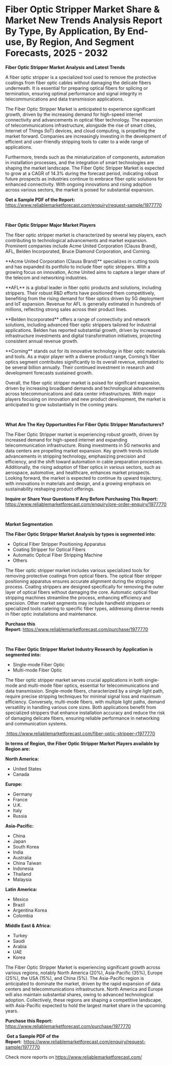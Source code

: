 <p><h1>Fiber Optic Stripper Market Share & Market New Trends Analysis Report By Type, By Application, By End-use, By Region, And Segment Forecasts, 2025 - 2032</h1></p><p><strong>Fiber Optic Stripper Market Analysis and Latest Trends</strong></p>
<p><p>A fiber optic stripper is a specialized tool used to remove the protective coatings from fiber optic cables without damaging the delicate fibers underneath. It is essential for preparing optical fibers for splicing or termination, ensuring optimal performance and signal integrity in telecommunications and data transmission applications.</p><p>The Fiber Optic Stripper Market is anticipated to experience significant growth, driven by the increasing demand for high-speed internet connectivity and advancements in optical fiber technology. The expansion of telecommunications infrastructure, alongside the rise of smart cities, Internet of Things (IoT) devices, and cloud computing, is propelling the market forward. Companies are increasingly investing in the development of efficient and user-friendly stripping tools to cater to a wide range of applications.</p><p>Furthermore, trends such as the miniaturization of components, automation in installation processes, and the integration of smart technologies are shaping the market landscape. The Fiber Optic Stripper Market is expected to grow at a CAGR of 14.3% during the forecast period, indicating robust future prospects as industries continue to embrace fiber optic solutions for enhanced connectivity. With ongoing innovations and rising adoption across various sectors, the market is poised for substantial expansion.</p></p>
<p><strong>Get a Sample PDF of the Report:&nbsp;</strong> <a href="https://www.reliablemarketforecast.com/enquiry/request-sample/1977770?utm_campaign=2190&utm_medium=2&utm_source=Github&utm_content=ia&utm_term=08022025&utm_id=fiber-optic-stripper">https://www.reliablemarketforecast.com/enquiry/request-sample/1977770</a></p>
<p>&nbsp;</p>
<p><strong>Fiber Optic Stripper Major Market Players</strong></p>
<p><p>The fiber optic stripper market is characterized by several key players, each contributing to technological advancements and market expansion. Prominent companies include Acme United Corporation (Clauss Brand), AFL, Belden Incorporated, Bruce Diamond Corporation, and Corning.</p><p>**Acme United Corporation (Clauss Brand)** specializes in cutting tools and has expanded its portfolio to include fiber optic strippers. With a growing focus on innovation, Acme United aims to capture a larger share of the telecom and networking industries.</p><p>**AFL** is a global leader in fiber optic products and solutions, including strippers. Their robust R&D efforts have positioned them competitively, benefiting from the rising demand for fiber optics driven by 5G deployment and IoT expansion. Revenue for AFL is generally estimated in hundreds of millions, reflecting strong sales across their product lines.</p><p>**Belden Incorporated** offers a range of connectivity and network solutions, including advanced fiber optic strippers tailored for industrial applications. Belden has reported substantial growth, driven by increased infrastructure investments and digital transformation initiatives, projecting consistent annual revenue growth.</p><p>**Corning** stands out for its innovative technology in fiber optic materials and tools. As a major player with a diverse product range, Corning’s fiber optics segment contributes significantly to its overall revenue, estimated to be several billion annually. Their continued investment in research and development forecasts sustained growth.</p><p>Overall, the fiber optic stripper market is poised for significant expansion, driven by increasing broadband demands and technological advancements across telecommunications and data center infrastructures. With major players focusing on innovation and new product development, the market is anticipated to grow substantially in the coming years.</p></p>
<p>&nbsp;</p>
<p><strong>What Are The Key Opportunities For Fiber Optic Stripper Manufacturers?</strong></p>
<p><p>The Fiber Optic Stripper market is experiencing robust growth, driven by increased demand for high-speed internet and expanding telecommunication infrastructure. Rising investments in 5G networks and data centers are propelling market expansion. Key growth trends include advancements in stripping technology, emphasizing precision and efficiency, and the shift toward automation in cable preparation processes. Additionally, the rising adoption of fiber optics in various sectors, such as aerospace, automotive, and healthcare, enhances market prospects. Looking forward, the market is expected to continue its upward trajectory, with innovations in materials and design, and a growing emphasis on sustainability reshaping product offerings.</p></p>
<p><strong>Inquire or Share Your Questions If Any Before Purchasing This Report:</strong> <a href="https://www.reliablemarketforecast.com/enquiry/pre-order-enquiry/1977770?utm_campaign=2190&utm_medium=2&utm_source=Github&utm_content=ia&utm_term=08022025&utm_id=fiber-optic-stripper">https://www.reliablemarketforecast.com/enquiry/pre-order-enquiry/1977770</a></p>
<p>&nbsp;</p>
<p><strong>Market Segmentation</strong></p>
<p><strong>The Fiber Optic Stripper Market Analysis by types is segmented into:</strong></p>
<p><ul><li>Optical Fiber Stripper Positioning Apparatus</li><li>Coating Stripper for Optical Fibers</li><li>Automatic Optical Fiber Stripping Machine</li><li>Others</li></ul></p>
<p><p>The fiber optic stripper market includes various specialized tools for removing protective coatings from optical fibers. The optical fiber stripper positioning apparatus ensures accurate alignment during the stripping process. Coating strippers are designed specifically for removing the outer layer of optical fibers without damaging the core. Automatic optical fiber stripping machines streamline the process, enhancing efficiency and precision. Other market segments may include handheld strippers or specialized tools catering to specific fiber types, addressing diverse needs in fiber optic installations and maintenance.</p></p>
<p><strong>Purchase this Report:&nbsp;</strong><a href="https://www.reliablemarketforecast.com/purchase/1977770?utm_campaign=2190&utm_medium=2&utm_source=Github&utm_content=ia&utm_term=08022025&utm_id=fiber-optic-stripper">https://www.reliablemarketforecast.com/purchase/1977770</a></p>
<p>&nbsp;</p>
<p><strong>The Fiber Optic Stripper Market Industry Research by Application is segmented into:</strong></p>
<p><ul><li>Single-mode Fiber Optic</li><li>Multi-mode Fiber Optic</li></ul></p>
<p><p>The fiber optic stripper market serves crucial applications in both single-mode and multi-mode fiber optics, essential for telecommunications and data transmission. Single-mode fibers, characterized by a single light path, require precise stripping techniques for minimal signal loss and maximum efficiency. Conversely, multi-mode fibers, with multiple light paths, demand versatility in handling various core sizes. Both applications benefit from specialized strippers that enhance installation accuracy and reduce the risk of damaging delicate fibers, ensuring reliable performance in networking and communication systems.</p></p>
<p><a href="https://www.reliablemarketforecast.com/fiber-optic-stripper-r1977770?utm_campaign=2190&utm_medium=2&utm_source=Github&utm_content=ia&utm_term=08022025&utm_id=fiber-optic-stripper">&nbsp;https://www.reliablemarketforecast.com/fiber-optic-stripper-r1977770</a></p>
<p><strong>In terms of Region, the Fiber Optic Stripper Market Players available by Region are:</strong></p>
<p>
    <p> <strong> North America: </strong>
        <ul>
            <li>United States</li>
            <li>Canada</li>
        </ul>
        </p> 
    <p> <strong> Europe: </strong>
        <ul>
            <li>Germany</li>
            <li>France</li>
            <li>U.K.</li>
            <li>Italy</li>
            <li>Russia</li>
        </ul>
        </p> 
    <p> <strong> Asia-Pacific: </strong>
        <ul>
            <li>China</li>
            <li>Japan</li>
            <li>South Korea</li>
            <li>India</li>
            <li>Australia</li>
            <li>China Taiwan</li>
            <li>Indonesia</li>
            <li>Thailand</li>
            <li>Malaysia</li>
        </ul>
        </p> 
    <p> <strong> Latin America: </strong>
        <ul>
            <li>Mexico</li>
            <li>Brazil</li>
            <li>Argentina Korea</li>
            <li>Colombia</li>
        </ul>
        </p> 
    <p> <strong> Middle East & Africa: </strong>
        <ul>
            <li>Turkey</li>
            <li>Saudi</li>
            <li>Arabia</li>
            <li>UAE</li>
            <li>Korea</li>
        </ul>
    </p>
    </p>
<p><p>The Fiber Optic Stripper Market is experiencing significant growth across various regions, notably North America (20%), Asia-Pacific (35%), Europe (25%), the USA (15%), and China (5%). The Asia-Pacific region is anticipated to dominate the market, driven by the rapid expansion of data centers and telecommunications infrastructure. North America and Europe will also maintain substantial shares, owing to advanced technological adoption. Collectively, these regions are shaping a competitive landscape, with Asia-Pacific expected to hold the largest market share in the upcoming years.</p></p>
<p><strong>Purchase this Report: </strong><a href="https://www.reliablemarketforecast.com/purchase/1977770?utm_campaign=2190&utm_medium=2&utm_source=Github&utm_content=ia&utm_term=08022025&utm_id=fiber-optic-stripper">https://www.reliablemarketforecast.com/purchase/1977770</a></p>
<p>&nbsp;<strong>Get a Sample PDF of the Report:&nbsp;&nbsp;</strong><a href="https://www.reliablemarketforecast.com/enquiry/request-sample/1977770?utm_campaign=2190&utm_medium=2&utm_source=Github&utm_content=ia&utm_term=08022025&utm_id=fiber-optic-stripper">https://www.reliablemarketforecast.com/enquiry/request-sample/1977770</a></p>
<p><strong></strong></p>
<p>Check more reports on <a href="https://www.reliablemarketforecast.com/?utm_campaign=2190&utm_medium=2&utm_source=Github&utm_content=ia&utm_term=08022025&utm_id=fiber-optic-stripper">https://www.reliablemarketforecast.com/</a></p>